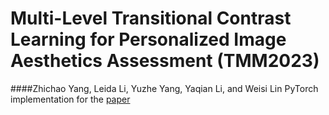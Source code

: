 Multi-Level Transitional Contrast Learning for Personalized Image Aesthetics Assessment (TMM2023)
===
####Zhichao Yang, Leida Li, Yuzhe Yang, Yaqian Li, and Weisi Lin
PyTorch implementation for the [paper](https://ieeexplore.ieee.org/abstract/document/10168279)
